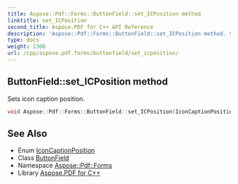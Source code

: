```yaml
---
title: Aspose::Pdf::Forms::ButtonField::set_ICPosition method
linktitle: set_ICPosition
second_title: Aspose.PDF for C++ API Reference
description: 'Aspose::Pdf::Forms::ButtonField::set_ICPosition method. Sets icon caption position in C++.'
type: docs
weight: 1300
url: /cpp/aspose.pdf.forms/buttonfield/set_icposition/
---
```

## ButtonField::set_ICPosition method


Sets icon caption position.

```cpp
void Aspose::Pdf::Forms::ButtonField::set_ICPosition(IconCaptionPosition value)
```

## See Also

* Enum [IconCaptionPosition](../../iconcaptionposition/)
* Class [ButtonField](../)
* Namespace [Aspose::Pdf::Forms](../../)
* Library [Aspose.PDF for C++](../../../)

